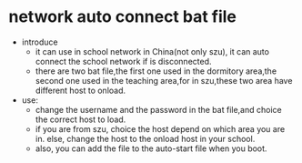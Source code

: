 # network auto connect bat file

+ introduce
    + it can use in school network in China(not only szu), it can auto connect the school network if is disconnected.
    + there are two bat file,the first one used in the dormitory area,the second one used in the teaching area,for in szu,these two area have different host to onload.
+ use:
    + change the username and the password in the bat file,and choice the correct host to load.
    + if you are from szu, choice the host depend on which area you are in. else, change the host to the onload host in your school.
    + also, you can add the file to the auto-start file when you boot.